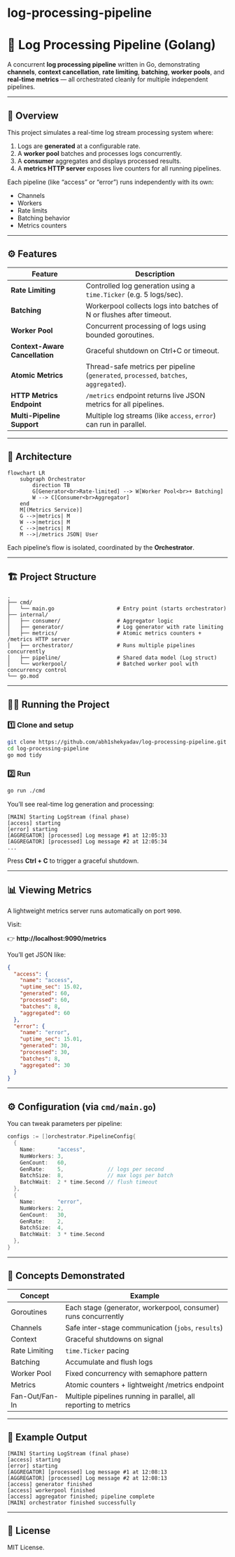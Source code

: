 # log-processing-pipeline
# 🚀 Log Processing Pipeline (Golang)

A concurrent **log processing pipeline** written in Go, demonstrating **channels**, **context cancellation**, **rate limiting**, **batching**, **worker pools**, and **real-time metrics** — all orchestrated cleanly for multiple independent pipelines.

---

## 🧩 Overview

This project simulates a real-time log stream processing system where:
1. Logs are **generated** at a configurable rate.
2. A **worker pool** batches and processes logs concurrently.
3. A **consumer** aggregates and displays processed results.
4. A **metrics HTTP server** exposes live counters for all running pipelines.

Each pipeline (like “access” or “error”) runs independently with its own:
- Channels  
- Workers  
- Rate limits  
- Batching behavior  
- Metrics counters  

---

## ⚙️ Features

| Feature | Description |
|----------|-------------|
| **Rate Limiting** | Controlled log generation using a `time.Ticker` (e.g. 5 logs/sec). |
| **Batching** | Workerpool collects logs into batches of N or flushes after timeout. |
| **Worker Pool** | Concurrent processing of logs using bounded goroutines. |
| **Context-Aware Cancellation** | Graceful shutdown on Ctrl+C or timeout. |
| **Atomic Metrics** | Thread-safe metrics per pipeline (`generated`, `processed`, `batches`, `aggregated`). |
| **HTTP Metrics Endpoint** | `/metrics` endpoint returns live JSON metrics for all pipelines. |
| **Multi-Pipeline Support** | Multiple log streams (like `access`, `error`) can run in parallel. |

---

## 🧠 Architecture

```mermaid
flowchart LR
    subgraph Orchestrator
        direction TB
        G[Generator<br>Rate-limited] --> W[Worker Pool<br>+ Batching]
        W --> C[Consumer<br>Aggregator]
    end
    M[(Metrics Service)]
    G -->|metrics| M
    W -->|metrics| M
    C -->|metrics| M
    M -->|/metrics JSON| User
```

Each pipeline’s flow is isolated, coordinated by the **Orchestrator**.

---

## 🏗️ Project Structure

```
.
├── cmd/
│   └── main.go                    # Entry point (starts orchestrator)
├── internal/
│   ├── consumer/                  # Aggregator logic
│   ├── generator/                 # Log generator with rate limiting
│   ├── metrics/                   # Atomic metrics counters + /metrics HTTP server
│   ├── orchestrator/              # Runs multiple pipelines concurrently
│   ├── pipeline/                  # Shared data model (Log struct)
│   └── workerpool/                # Batched worker pool with concurrency control
└── go.mod
```

---

## 🏃‍♂️ Running the Project

### 1️⃣ Clone and setup
```bash
git clone https://github.com/abh1shekyadav/log-processing-pipeline.git
cd log-processing-pipeline
go mod tidy
```

### 2️⃣ Run
```bash
go run ./cmd
```

You’ll see real-time log generation and processing:

```
[MAIN] Starting LogStream (final phase)
[access] starting
[error] starting
[AGGREGATOR] [processed] Log message #1 at 12:05:33
[AGGREGATOR] [processed] Log message #2 at 12:05:34
...
```

Press **Ctrl + C** to trigger a graceful shutdown.

---

## 📊 Viewing Metrics

A lightweight metrics server runs automatically on port `9090`.

Visit:

👉 **http://localhost:9090/metrics**

You’ll get JSON like:

```json
{
  "access": {
    "name": "access",
    "uptime_sec": 15.02,
    "generated": 60,
    "processed": 60,
    "batches": 8,
    "aggregated": 60
  },
  "error": {
    "name": "error",
    "uptime_sec": 15.01,
    "generated": 30,
    "processed": 30,
    "batches": 8,
    "aggregated": 30
  }
}
```

---

## ⚙️ Configuration (via `cmd/main.go`)

You can tweak parameters per pipeline:
```go
configs := []orchestrator.PipelineConfig{
  {
    Name:       "access",
    NumWorkers: 3,
    GenCount:   60,
    GenRate:    5,              // logs per second
    BatchSize:  8,              // max logs per batch
    BatchWait:  2 * time.Second // flush timeout
  },
  {
    Name:       "error",
    NumWorkers: 2,
    GenCount:   30,
    GenRate:    2,
    BatchSize:  4,
    BatchWait:  3 * time.Second
  },
}
```

---

## 🧪 Concepts Demonstrated

| Concept | Example |
|----------|----------|
| Goroutines | Each stage (generator, workerpool, consumer) runs concurrently |
| Channels | Safe inter-stage communication (`jobs`, `results`) |
| Context | Graceful shutdowns on signal |
| Rate Limiting | `time.Ticker` pacing |
| Batching | Accumulate and flush logs |
| Worker Pool | Fixed concurrency with semaphore pattern |
| Metrics | Atomic counters + lightweight /metrics endpoint |
| Fan-Out/Fan-In | Multiple pipelines running in parallel, all reporting to metrics |

---

## 🧩 Example Output

```
[MAIN] Starting LogStream (final phase)
[access] starting
[error] starting
[AGGREGATOR] [processed] Log message #1 at 12:08:13
[AGGREGATOR] [processed] Log message #2 at 12:08:13
[access] generator finished
[access] workerpool finished
[access] aggregator finished; pipeline complete
[MAIN] orchestrator finished successfully
```

---

## 🏁 License

MIT License.  